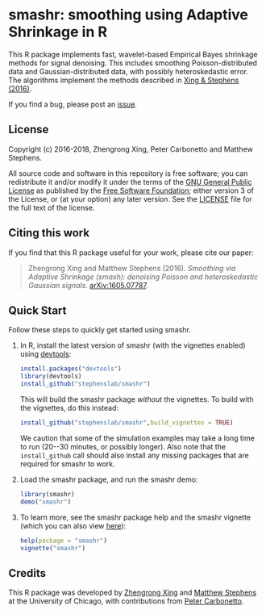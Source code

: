 # smashr: smoothing using Adaptive Shrinkage in R

This R package implements fast, wavelet-based Empirical Bayes
shrinkage methods for signal denoising. This includes smoothing
Poisson-distributed data and Gaussian-distributed data, with possibly
heteroskedastic error. The algorithms implement the methods described
in [Xing & Stephens (2016)][smash-arxiv].

If you find a bug, please post an [issue][issues].

## License

Copyright (c) 2016-2018, Zhengrong Xing, Peter Carbonetto and Matthew
Stephens.

All source code and software in this repository is free software; you
can redistribute it and/or modify it under the terms of the
[GNU General Public License][gpl] as published by the
[Free Software Foundation][fsf]; either version 3 of the License, or
(at your option) any later version. See the [LICENSE](LICENSE) file
for the full text of the license.

## Citing this work

If you find that this R package useful for your work, please cite our
paper:

> Zhengrong Xing and Matthew Stephens (2016). *Smoothing via Adaptive
> Shrinkage (smash): denoising Poisson and heteroskedastic Gaussian
> signals.* [arXiv:1605.07787][smash-arxiv].

## Quick Start

Follow these steps to quickly get started using smashr.

1. In R, install the latest version of smashr (with the vignettes
   enabled) using [devtools][devtools]:

   ```R
   install.packages("devtools")
   library(devtools)
   install_github("stephenslab/smashr")
   ```

   This will build the smashr package *without* the vignettes. To
   build with the vignettes, do this instead:

   ```R
   install_github("stephenslab/smashr",build_vignettes = TRUE)
   ```
   
   We caution that some of the simulation examples may take a long
   time to run (20--30 minutes, or possibly longer). Also note that the
   `install_github` call should also install any missing packages that
   are required for smashr to work.

2. Load the smashr package, and run the smashr demo:

   ```R
   library(smashr)
   demo("smashr")
   ```
   
3. To learn more, see the smashr package help and the smashr vignette
   (which you can also view [here][smashr-web]):

   ```R
   help(package = "smashr")
   vignette("smashr")
   ```
   
## Credits

This R package was developed by
[Zhengrong Xing](https://github.com/zrxing) and
[Matthew Stephens](http://stephenslab.uchicago.edu) at the University
of Chicago, with contributions from
[Peter Carbonetto](http://pcarbo.github.io).

[smash-arxiv]: http://arxiv.org/abs/1605.07787
[issues]: https://github.com/stephenslab/smashr/issues
[gpl]: http://www.gnu.org/licenses/gpl.html
[fsf]: https://www.fsf.org
[smashr-web]: https://stephenslab.github.io/smashr
[devtools]: https://github.com/r-lib/devtools
